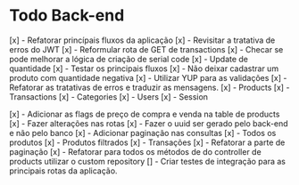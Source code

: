 # Todo Back-end

[x] - Refatorar princípais fluxos da aplicação
[x] - Revisitar a tratativa de erros do JWT
[x] - Reformular rota de GET de transactions
[x] - Checar se pode melhorar a lógica de criação de serial code
[x] - Update de quantidade
[x] - Testar os principais fluxos
[x] - Não deixar cadastrar um produto com quantidade negativa
[x] - Utilizar YUP para as validações
[x] - Refatorar as tratativas de erros e traduzir as mensagens.
    [x] - Products
    [x] - Transactions
    [x] - Categories
    [x] - Users
    [x] - Session

[x] - Adicionar as flags de preço de compra e venda na table de products
[x] - Fazer alterações nas rotas
[x] - Fazer o uuid ser gerado pelo back-end e não pelo banco
[x] - Adicionar paginação nas consultas
  [x] - Todos os produtos
  [x] - Produtos filtrados
  [x] - Transações
[x] - Refatorar a parte de paginação
[x] - Refatorar para todos os métodos de do controller de products utilizar o custom repository
[] - Criar testes de integração para as principais rotas da aplicação.
